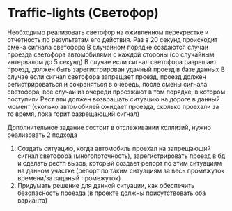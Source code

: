 # Traffic-lights (Светофор)

Необходимо реализовать светофор на оживленном перекрестке и отчетность по результатам его действия.
Раз в 20 секунд происходит смена сигнала светофора
В случайном порядке создаются случаи проезда светофора автомобилями с каждой стороны (со случайным интервалом до 5 секунд)
В случае если сигнал светофора разрешает проезд, должен быть зарегистрирован удачный проезд в базе данных
В случае если сигнал светофора запрещает проезд, проезд должен регистрироваться и сохраняться в очередь, после смены сигнала светофора, все случаи из очереди проезжают в том порядке, в котором поступили
Рест апи должен возвращать ситуацию на дороге в данный момент (сколько автомобилей ожидает проезда, сколько проехали за то время, пока горит разрещающий сигнал)

Дополнительное задание состоит в отслеживании коллизий, нужно реализовать 2 подхода
1. Создать ситуацию, когда автомобиль проехал на запрещающий сигнал светофора (многопоточность), зарегистрировать проезд в бд и сделать рестп вызов, который создает репорт по этим ситуациям на данном участке (репорт по таким ситуациям за весь промежуток времени/за заданый промежуток)
2. Придумать решение для данной ситуации, как обеспечить безопасность проезда (в проекте должны присутствовать оба варианта)
